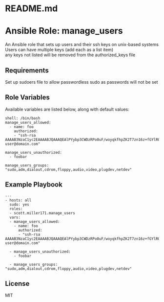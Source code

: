# README.md
# Ansible Role: manage_users

An Ansible role that sets up users and their ssh keys on unix-based systems  
Users can have multiple keys (add each as a list item)  
any keys not listed will be removed from the authorized_keys file

## Requirements
Set up sudoers file to allow passwordless sudo as passwords will not be set

## Role Variables

Available variables are listed below, along with default values:

    shell: /bin/bash
    manage_users_allowed:
      - name: foo
        authorized:
        - "ssh-rsa AAAAB3NzaC1yc2EAAAABJQAAAQEAlPYybp3CWDzRPo0uF/woyqkfhpZK2T7zn16z+fGYlRQl6gXATIUB4JYfr9pfD+SOW2T4X78P+/h1o4QPCwoesLacaFEFGwUb+SzhVVm6B6q4WMAiJWD6OVXh+SVVvD9rdcz5RMVLqQngrRqBlj4kBIMQ3S8h1cCESbR2P6jszgFj0I6p3tQCpo9yjcVwLqvWFKJgzEm2E2wV/gmrc0PhVRP2guIRN4p6M2ZyIPprdZ6PA8m7Rs4yN3jQ/0alrQ23ECCU4lHoVG9fwvLIq1vh4ikPcUrdA8sSHTE1pkpzvrTv7FtkuUcBrDMedFE7E8dB9pPS+vXIBWVUYJhp9WzVkQ== user@domain.com"

    manage_users_unauthorized:
      - foobar

    manage_users_groups: "sudo,adm,dialout,cdrom,floppy,audio,video,plugdev,netdev"

## Example Playbook

    ---
    - hosts: all
      sudo: yes
      roles:
      - scott.miller171.manage_users
      vars:
      - manage_users_allowed:
        - name: foo
          authorized:
          - "ssh-rsa AAAAB3NzaC1yc2EAAAABJQAAAQEAlPYybp3CWDzRPo0uF/woyqkfhpZK2T7zn16z+fGYlRQl6gXATIUB4JYfr9pfD+SOW2T4X78P+/h1o4QPCwoesLacaFEFGwUb+SzhVVm6B6q4WMAiJWD6OVXh+SVVvD9rdcz5RMVLqQngrRqBlj4kBIMQ3S8h1cCESbR2P6jszgFj0I6p3tQCpo9yjcVwLqvWFKJgzEm2E2wV/gmrc0PhVRP2guIRN4p6M2ZyIPprdZ6PA8m7Rs4yN3jQ/0alrQ23ECCU4lHoVG9fwvLIq1vh4ikPcUrdA8sSHTE1pkpzvrTv7FtkuUcBrDMedFE7E8dB9pPS+vXIBWVUYJhp9WzVkQ== user@domain.com"

      - manage_users_unauthorized:
        - foobar

      - manage_users_groups: "sudo,adm,dialout,cdrom,floppy,audio,video,plugdev,netdev"

## License

MIT
